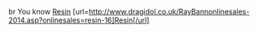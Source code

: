 br You know
 <a href="http://www.dragidol.co.uk/RayBannonlinesales-2014.asp?onlinesales=resin-16" >Resin</a>
[url=http://www.dragidol.co.uk/RayBannonlinesales-2014.asp?onlinesales=resin-16]Resin[/url]
